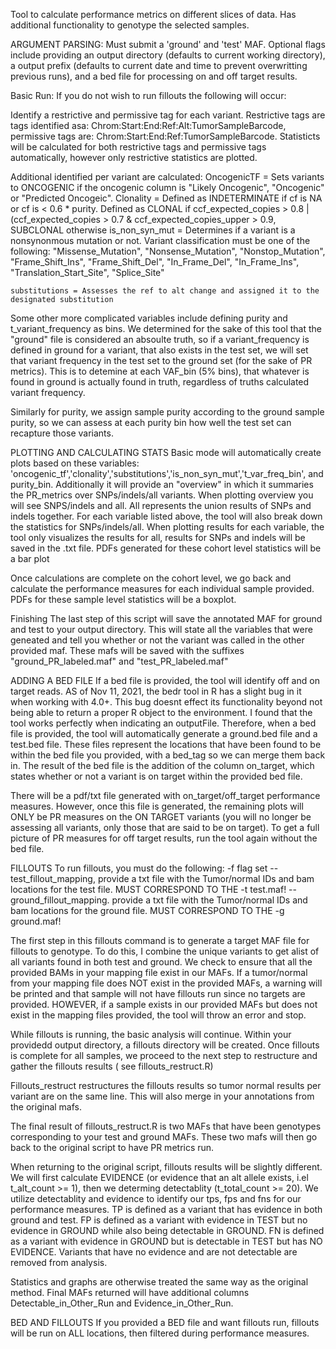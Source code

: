 







Tool to calculate performance metrics on different slices of data. Has additional functionality to genotype the selected samples.





ARGUMENT PARSING:
Must submit a 'ground' and 'test' MAF. Optional flags include providing an output directory (defaults to current working directory), a output prefix (defaults to current date and time to prevent overwritting previous runs), and a bed file for processing on and off target results. 





Basic Run:
If you do not wish to run fillouts the following will occur:

Identify a restrictive and permissive tag for each variant. Restrictive tags are tags identified asa: Chrom:Start:End:Ref:Alt:TumorSampleBarcode, permissive tags are: Chrom:Start:End:Ref:TumorSampleBarcode. Statisticts will be calculated for both restrictive tags and permissive tags automatically, however only restrictive statistics are plotted.

Additional identified per variant are calculated: 
	OncogenicTF = Sets variants to ONCOGENIC if the oncogenic column is "Likely Oncogenic", "Oncogenic" or "Predicted Oncogeic". 
	Clonality = Defined as INDETERMINATE if cf is NA or cf is < 0.6 * purity. Defined as CLONAL if ccf_expected_copies > 0.8 | (ccf_expected_copies > 0.7 & ccf_expected_copies_upper > 0.9, SUBCLONAL otherwise
	is_non_syn_mut = Determines if a variant is a nonsynonmous mutation or not. Variant classification must be one of the following: "Missense_Mutation", 
                                                               "Nonsense_Mutation", 
                                                               "Nonstop_Mutation", 
                                                               "Frame_Shift_Ins", 
                                                               "Frame_Shift_Del",
                                                               "In_Frame_Del",
                                                               "In_Frame_Ins",
                                                               "Translation_Start_Site",
                                                               "Splice_Site"

	substitutions = Assesses the ref to alt change and assigned it to the designated substitution

Some other more complicated variables include defining purity and t_variant_frequency as bins. We determined for the sake of this tool that the "ground" file is considered an absoulte truth, so if a variant_frequency is defined in ground for a variant, that also exists in the test set, we will set that variant frequency in the test set to the ground set (for the sake of PR metrics). This is to detemine at each VAF_bin (5% bins), that whatever is found in ground is actually found in truth, regardless of truths calculated variant frequency. 

Similarly for purity, we assign sample purity according to the ground sample purity, so we can assess at each purity bin how well the test set can recapture those variants. 

PLOTTING AND CALCULATING STATS
Basic mode will automatically create plots based on these variables: 'oncogenic_tf','clonality','substitutions','is_non_syn_mut','t_var_freq_bin', and purity_bin.  Additionally it will provide an "overview" in which it summaries the PR_metrics over SNPs/indels/all variants. When plotting overview you will see SNPS/indels and all. All represents the union results of SNPs and indels together. For each variable listed above, the tool will also break down the statistics for SNPs/indels/all. When plotting results for each variable, the tool only visualizes the results for all, results for SNPs and indels will be saved in the .txt file.  PDFs generated for these cohort level statistics will be a bar plot

Once calculations are complete on the cohort level, we go back and calculate the performance measures for each individual sample provided. PDFs for these sample level statistics will be a boxplot. 

Finishing
The last step of this script will save the annotated MAF for ground and test to your output directory. This will state all the variables that were geneated and tell you whether or not the variant was called in the other provided maf. These mafs will be saved with the suffixes "ground_PR_labeled.maf" and "test_PR_labeled.maf"


ADDING A BED FILE
If a bed file is provided, the tool will identify off and on target reads. AS of Nov 11, 2021, the bedr tool in R has a slight bug in it when working with 4.0+. This bug doesnt effect its functionality beyond not being able to return a proper R object to the environment. I found that the tool works perfectly when indicating an outputFile. Therefore, when a bed file is provided, the tool will automatically generate a ground.bed file and a test.bed file. These files represent the locations that have been found to be within the bed file you provided, with a bed_tag so we can merge them back in. 
The result of the bed file is the addition of the column on_target, which states whether or not a variant is on target within the provided bed file. 

There will be a pdf/txt file generated with on_target/off_target performance measures. However, once this file is generated, the remaining plots will ONLY be PR measures on the ON TARGET variants (you will no longer be assessing all variants, only those that are said to be on target). To get a full picture of PR measures for off target results, run the tool again without the bed file.

FILLOUTS
To run fillouts, you must do the following:
	-f flag set
	--test_fillout_mapping, provide a txt file with the Tumor/normal IDs and bam locations for the test file. MUST CORRESPOND TO THE -t test.maf!
	--ground_fillout_mapping. provide a txt file with the Tumor/normal IDs and bam locations for the ground file. MUST CORRESPOND TO THE -g ground.maf!

The first step in this fillouts command is to generate a target MAF file for fillouts to genotype. To do this, I combine the unique variants to get alist of all variants found in both test and ground. We check to ensure that all the provided BAMs in your mapping file exist in our MAFs. If a tumor/normal from your mapping file does NOT exist in the provided MAFs, a warning will be printed and that sample will not have fillouts run since no targets are provided.  HOWEVER, if a sample exists in our provided MAFs but does not exist in the mapping files provided, the tool will throw an error and stop. 

While fillouts is running, the basic analysis will continue. Within your providedd output directory, a fillouts directory will be created. Once fillouts is complete for all samples, we proceed to the next step to restructure and gather the fillouts results ( see fillouts_restruct.R) 

Fillouts_restruct restructures the fillouts results so tumor normal results per variant are on the same line. This will also merge in your annotations from the original mafs. 

The final result of fillouts_restruct.R is two MAFs that have been genotypes corresponding to your test and ground MAFs. These two mafs will then go back to the original script to have PR metrics run. 

When returning to the original script, fillouts  results will be slightly different. We will first calculate EVIDENCE (or evidence that an alt allele exists, i.el t_alt_count >= 1), then we determing detectablity (t_total_count >= 20). 
We utilize detectablity and evidence to identify our tps, fps and fns for our performance measures. TP is defined as a variant that has evidence in both ground and test. FP is defined as a variant with evidence in TEST but no evidence in GROUND while also being detectable in GROUND. FN is defined as a variant with evidence in GROUND but is detectable in TEST but has NO EVIDENCE. Variants that have no evidence and are not detectable are removed from analysis. 

Statistics and graphs are otherwise treated the same way as the original method. Final MAFs returned will have additional columns Detectable_in_Other_Run and Evidence_in_Other_Run. 



BED AND FILLOUTS
If you provided a BED file and want fillouts run, fillouts will be run on ALL locations, then filtered during performance measures. 

